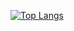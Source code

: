 [![Top Langs](https://github-readme-stats.vercel.app/api/top-langs/?username=jinoketani&layout=compact)](https://github.com/anuraghazra/github-readme-stats)
